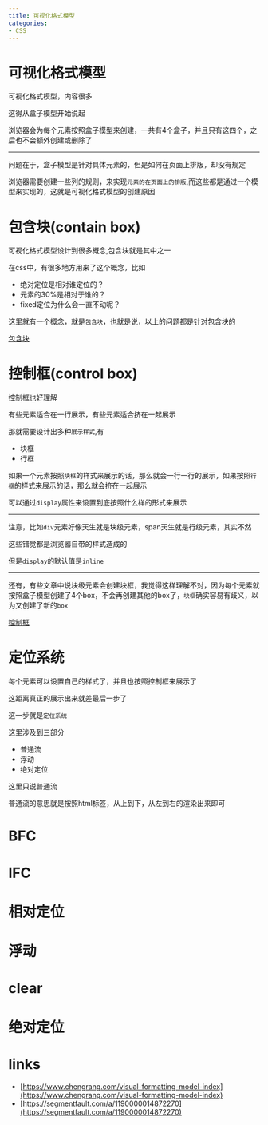 ```yaml
---
title: 可视化格式模型
categories: 
- CSS
---
```


# 可视化格式模型

可视化格式模型，内容很多

这得从盒子模型开始说起

浏览器会为每个元素按照盒子模型来创建，一共有4个盒子，并且只有这四个，之后也不会额外创建或删除了

---------------------

问题在于，盒子模型是针对具体元素的，但是如何在页面上排版，却没有规定

浏览器需要创建一些列的规则，来实现`元素的在页面上的排版`,而这些都是通过一个模型来实现的，这就是可视化格式模型的创建原因


# 包含块(contain box)
可视化格式模型设计到很多概念,包含块就是其中之一

在css中，有很多地方用来了这个概念，比如

- 绝对定位是相对谁定位的？
- 元素的30%是相对于谁的？
- fixed定位为什么会一直不动呢？

这里就有一个概念，就是`包含块`，也就是说，以上的问题都是针对包含块的

[包含块](./CSS/包含块.md)

# 控制框(control box)
控制框也好理解

有些元素适合在一行展示，有些元素适合挤在一起展示

那就需要设计出多种`展示样式`,有

- 块框
- 行框

如果一个元素按照`块框`的样式来展示的话，那么就会一行一行的展示，如果按照`行框`的样式来展示的话，那么就会挤在一起展示

可以通过`display`属性来设置到底按照什么样的形式来展示

--------------------------
注意，比如`div`元素好像天生就是块级元素，span天生就是行级元素，其实不然

这些错觉都是浏览器自带的样式造成的

但是`display`的默认值是`inline`

-------------------------------

还有，有些文章中说块级元素会创建块框，我觉得这样理解不对，因为每个元素就按照盒子模型创建了4个box，不会再创建其他的box了，`块框`确实容易有歧义，以为又创建了新的`box`


[控制框](./CSS/控制框.md)

# 定位系统

每个元素可以设置自己的样式了，并且也按照控制框来展示了

这距离真正的展示出来就差最后一步了

这一步就是`定位系统`

这里涉及到三部分

- 普通流
- 浮动
- 绝对定位

这里只说普通流

普通流的意思就是按照html标签，从上到下，从左到右的渲染出来即可



# BFC
# IFC

# 相对定位
# 浮动
# clear
# 绝对定位


# links
- [https://www.chengrang.com/visual-formatting-model-index](https://www.chengrang.com/visual-formatting-model-index)
- [https://segmentfault.com/a/1190000014872270](https://segmentfault.com/a/1190000014872270)


